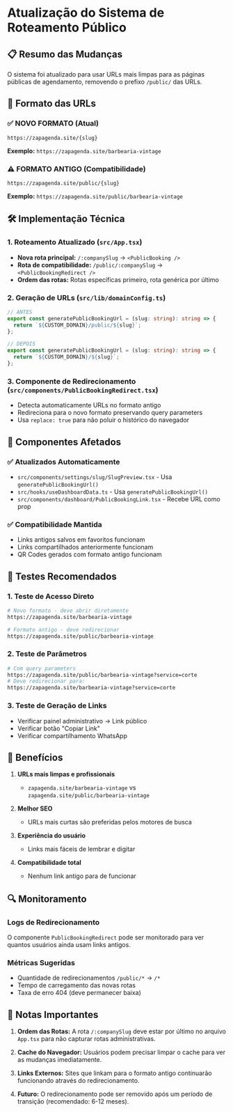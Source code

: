 # Atualização do Sistema de Roteamento Público

## 📋 Resumo das Mudanças

O sistema foi atualizado para usar URLs mais limpas para as páginas públicas de agendamento, removendo o prefixo `/public/` das URLs.

## 🔄 Formato das URLs

### ✅ NOVO FORMATO (Atual)
```
https://zapagenda.site/{slug}
```
**Exemplo:** `https://zapagenda.site/barbearia-vintage`

### ⚠️ FORMATO ANTIGO (Compatibilidade)
```
https://zapagenda.site/public/{slug}
```
**Exemplo:** `https://zapagenda.site/public/barbearia-vintage`

## 🛠️ Implementação Técnica

### 1. **Roteamento Atualizado** (`src/App.tsx`)
- **Nova rota principal:** `/:companySlug` → `<PublicBooking />`
- **Rota de compatibilidade:** `/public/:companySlug` → `<PublicBookingRedirect />`
- **Ordem das rotas:** Rotas específicas primeiro, rota genérica por último

### 2. **Geração de URLs** (`src/lib/domainConfig.ts`)
```typescript
// ANTES
export const generatePublicBookingUrl = (slug: string): string => {
  return `${CUSTOM_DOMAIN}/public/${slug}`;
};

// DEPOIS
export const generatePublicBookingUrl = (slug: string): string => {
  return `${CUSTOM_DOMAIN}/${slug}`;
};
```

### 3. **Componente de Redirecionamento** (`src/components/PublicBookingRedirect.tsx`)
- Detecta automaticamente URLs no formato antigo
- Redireciona para o novo formato preservando query parameters
- Usa `replace: true` para não poluir o histórico do navegador

## 🔧 Componentes Afetados

### ✅ **Atualizados Automaticamente**
- `src/components/settings/slug/SlugPreview.tsx` - Usa `generatePublicBookingUrl()`
- `src/hooks/useDashboardData.ts` - Usa `generatePublicBookingUrl()`
- `src/components/dashboard/PublicBookingLink.tsx` - Recebe URL como prop

### ✅ **Compatibilidade Mantida**
- Links antigos salvos em favoritos funcionam
- Links compartilhados anteriormente funcionam
- QR Codes gerados com formato antigo funcionam

## 🧪 Testes Recomendados

### 1. **Teste de Acesso Direto**
```bash
# Novo formato - deve abrir diretamente
https://zapagenda.site/barbearia-vintage

# Formato antigo - deve redirecionar
https://zapagenda.site/public/barbearia-vintage
```

### 2. **Teste de Parâmetros**
```bash
# Com query parameters
https://zapagenda.site/public/barbearia-vintage?service=corte
# Deve redirecionar para:
https://zapagenda.site/barbearia-vintage?service=corte
```

### 3. **Teste de Geração de Links**
- Verificar painel administrativo → Link público
- Verificar botão "Copiar Link"
- Verificar compartilhamento WhatsApp

## 🚀 Benefícios

1. **URLs mais limpas e profissionais**
   - `zapagenda.site/barbearia-vintage` vs `zapagenda.site/public/barbearia-vintage`

2. **Melhor SEO**
   - URLs mais curtas são preferidas pelos motores de busca

3. **Experiência do usuário**
   - Links mais fáceis de lembrar e digitar

4. **Compatibilidade total**
   - Nenhum link antigo para de funcionar

## 🔍 Monitoramento

### Logs de Redirecionamento
O componente `PublicBookingRedirect` pode ser monitorado para ver quantos usuários ainda usam links antigos.

### Métricas Sugeridas
- Quantidade de redirecionamentos `/public/*` → `/*`
- Tempo de carregamento das novas rotas
- Taxa de erro 404 (deve permanecer baixa)

## 📝 Notas Importantes

1. **Ordem das Rotas:** A rota `/:companySlug` deve estar por último no arquivo `App.tsx` para não capturar rotas administrativas.

2. **Cache do Navegador:** Usuários podem precisar limpar o cache para ver as mudanças imediatamente.

3. **Links Externos:** Sites que linkam para o formato antigo continuarão funcionando através do redirecionamento.

4. **Futuro:** O redirecionamento pode ser removido após um período de transição (recomendado: 6-12 meses).